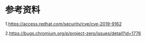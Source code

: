 # 参考资料

1.https://access.redhat.com/security/cve/cve-2019-9162

2.https://bugs.chromium.org/p/project-zero/issues/detail?id=1776

